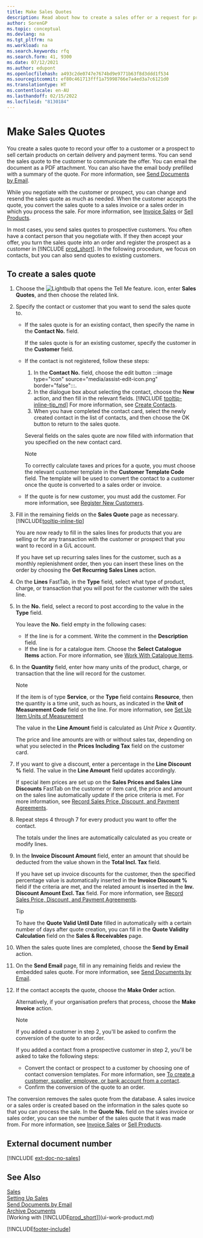 ```yaml
---
title: Make Sales Quotes
description: Read about how to create a sales offer or a request for proposal (RFQ) document to record your offer to a customer or prospect to sell products under certain terms.
author: SorenGP
ms.topic: conceptual
ms.devlang: na
ms.tgt_pltfrm: na
ms.workload: na
ms.search.keywords: rfq
ms.search.form: 41, 9300
ms.date: 07/12/2021
ms.author: edupont
ms.openlocfilehash: a493c2de0747e7674bd9e9771b63f8d3ddd1f534
ms.sourcegitcommit: ef80c461713fff1a75998766e7a4ed3a7c6121d0
ms.translationtype: HT
ms.contentlocale: en-AU
ms.lasthandoff: 02/15/2022
ms.locfileid: "8130184"
---
```

# <a name="make-sales-quotes"></a>Make Sales Quotes

You create a sales quote to record your offer to a customer or a prospect to sell certain products on certain delivery and payment terms. You can send the sales quote to the customer to communicate the offer. You can email the document as a PDF attachment. You can also have the email body prefilled with a summary of the quote. For more information, see [Send Documents by Email](ui-how-send-documents-email.md).

While you negotiate with the customer or prospect, you can change and resend the sales quote as much as needed. When the customer accepts the quote, you convert the sales quote to a sales invoice or a sales order in which you process the sale. For more information, see [Invoice Sales](sales-how-invoice-sales.md) or [Sell Products](sales-how-sell-products.md).

In most cases, you send sales quotes to prospective customers. You often have a contact person that you negotiate with. If they then accept your offer, you turn the sales quote into an order and register the prospect as a customer in [!INCLUDE [prod_short](includes/prod_short.md)]. In the following procedure, we focus on contacts, but you can also send quotes to existing customers.  

## <a name="to-create-a-sales-quote"></a>To create a sales quote

1. Choose the ![Lightbulb that opens the Tell Me feature.](media/ui-search/search_small.png "Tell me what you want to do") icon, enter **Sales Quotes**, and then choose the related link.
2. Specify the contact or customer that you want to send the sales quote to.

    - If the sales quote is for an existing contact, then specify the name in the **Contact No.** field.  

        If the sales quote is for an existing customer, specify the customer in the **Customer** field.
    - If the contact is not registered, follow these steps:

        1. In the **Contact No.** field, choose the edit button :::image type="icon" source="media/assist-edit-icon.png" border="false":::.
        2. In the dialogue box about selecting the contact, choose the **New** action, and then fill in the relevant fields. [!INCLUDE [tooltip-inline-tip_md](includes/tooltip-inline-tip_md.md)] For more information, see [Create Contacts](marketing-create-contact-companies.md).  
        3. When you have completed the contact card, select the newly created contact in the list of contacts, and then choose the OK button to return to the sales quote.

        Several fields on the sales quote are now filled with information that you specified on the new contact card.

        > [!NOTE]
        > To correctly calculate taxes and prices for a quote, you must choose the relevant customer template in the **Customer Template Code** field. The template will be used to convert the contact to a customer once the quote is converted to a sales order or invoice.
    -  If the quote is for new customer, you must add the customer. For more information, see [Register New Customers](sales-how-register-new-customers.md).  

3. Fill in the remaining fields on the **Sales Quote** page as necessary. [!INCLUDE[tooltip-inline-tip](includes/tooltip-inline-tip_md.md)]  

    You are now ready to fill in the sales lines for products that you are selling or for any transaction with the customer or prospect that you want to record in a G/L account.  

    If you have set up recurring sales lines for the customer, such as a monthly replenishment order, then you can insert these lines on the order by choosing the **Get Recurring Sales Lines** action.  

4. On the **Lines** FastTab, in the **Type** field, select what type of product, charge, or transaction that you will post for the customer with the sales line.
5. In the **No.** field, select a record to post according to the value in the **Type** field.

    You leave the **No.** field empty in the following cases:
    - If the line is for a comment. Write the comment in the **Description** field.
    - If the line is for a catalogue item. Choose the **Select Catalogue Items** action. For more information, see [Work With Catalogue Items](inventory-how-work-nonstock-items.md).

6. In the **Quantity** field, enter how many units of the product, charge, or transaction that the line will record for the customer.

    > [!NOTE]  
    >  If the item is of type **Service**, or the **Type** field contains **Resource**, then the quantity is a time unit, such as hours, as indicated in the **Unit of Measurement Code** field on the line. For more information, see [Set Up Item Units of Measurement](inventory-how-setup-units-of-measure.md)

    The value in the **Line Amount** field is calculated as *Unit Price* x *Quantity*.  

    The price and line amounts are with or without sales tax, depending on what you selected in the **Prices Including Tax** field on the customer card.  
7. If you want to give a discount, enter a percentage in the **Line Discount %** field. The value in the **Line Amount** field updates accordingly.  

    If special item prices are set up on the **Sales Prices and Sales Line Discounts** FastTab on the customer or item card, the price and amount on the sales line automatically update if the price criteria is met. For more information, see [Record Sales Price, Discount, and Payment Agreements](sales-how-record-sales-price-discount-payment-agreements.md).  
8. Repeat steps 4 through 7 for every product you want to offer the contact.

    The totals under the lines are automatically calculated as you create or modify lines.  
9. In the **Invoice Discount Amount** field, enter an amount that should be deducted from the value shown in the **Total Incl. Tax** field.

    If you have set up invoice discounts for the customer, then the specified percentage value is automatically inserted in the **Invoice Discount %** field if the criteria are met, and the related amount is inserted in the **Inv. Discount Amount Excl. Tax** field. For more information, see [Record Sales Price, Discount, and Payment Agreements](sales-how-record-sales-price-discount-payment-agreements.md).

    > [!TIP]
    > To have the **Quote Valid Until Date** filled in automatically with a certain number of days after quote creation, you can fill in the **Quote Validity Calculation** field on the **Sales & Receivables** page.

10. When the sales quote lines are completed, choose the **Send by Email** action.
11. On the **Send Email** page, fill in any remaining fields and review the embedded sales quote. For more information, see [Send Documents by Email](ui-how-send-documents-email.md).
12. If the contact accepts the quote, choose the **Make Order** action.  

    Alternatively, if your organisation prefers that process, choose the **Make Invoice** action.  
    > [!NOTE]
    > If you added a customer in step 2, you'll be asked to confirm the conversion of the quote to an order.  
    >
    > If you added a contact from a prospective customer in step 2, you'll be asked to take the following steps:
    >
    >  - Convert the contact or prospect to a customer by choosing one of contact conversion templates. For more information, see [To create a customer, supplier, employee, or bank account from a contact](marketing-create-contact-companies.md#to-create-a-customer-vendor-employee-or-bank-account-from-a-contact).  
    > - Confirm the conversion of the quote to an order.

The conversion removes the sales quote from the database. A sales invoice or a sales order is created based on the information in the sales quote so that you can process the sale. In the **Quote No.** field on the sales invoice or sales order, you can see the number of the sales quote that it was made from. For more information, see [Invoice Sales](sales-how-invoice-sales.md) or [Sell Products](sales-how-sell-products.md).  

## <a name="external-document-number"></a>External document number

[!INCLUDE [ext-doc-no-sales](includes/ext-doc-no-sales.md)]

## <a name="see-also"></a>See Also

[Sales](sales-manage-sales.md)  
[Setting Up Sales](sales-setup-sales.md)  
[Send Documents by Email](ui-how-send-documents-email.md)  
[Archive Documents](across-how-to-archive-documents.md)  
[Working with [!INCLUDE[prod_short](includes/prod_short.md)]](ui-work-product.md)  

[!INCLUDE[footer-include](includes/footer-banner.md)]